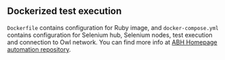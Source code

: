 ## Dockerized test execution

`Dockerfile` contains configuration for Ruby image, and `docker-compose.yml` contains configuration for Selenium hub, Selenium nodes, test execution and connection to Owl network. You can find more info at [ABH Homepage automation repository](https://github.com/ATLANTBH/abhhomepage-automation).